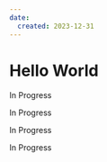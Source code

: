 ```yaml
--- 
date:
  created: 2023-12-31
---
```


# Hello World
<!-- more -->

In Progress

In Progress 

In Progress

In Progress